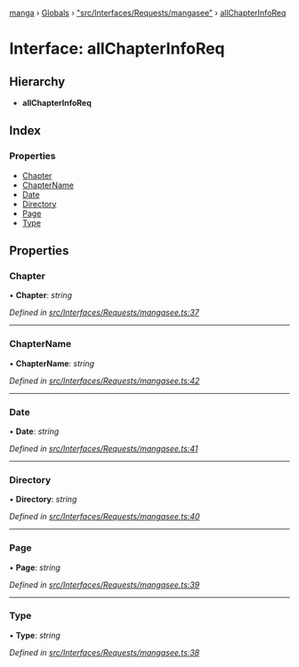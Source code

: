 [manga](../README.md) › [Globals](../globals.md) › ["src/Interfaces/Requests/mangasee"](../modules/_src_interfaces_requests_mangasee_.md) › [allChapterInfoReq](_src_interfaces_requests_mangasee_.allchapterinforeq.md)

# Interface: allChapterInfoReq

## Hierarchy

* **allChapterInfoReq**

## Index

### Properties

* [Chapter](_src_interfaces_requests_mangasee_.allchapterinforeq.md#chapter)
* [ChapterName](_src_interfaces_requests_mangasee_.allchapterinforeq.md#chaptername)
* [Date](_src_interfaces_requests_mangasee_.allchapterinforeq.md#date)
* [Directory](_src_interfaces_requests_mangasee_.allchapterinforeq.md#directory)
* [Page](_src_interfaces_requests_mangasee_.allchapterinforeq.md#page)
* [Type](_src_interfaces_requests_mangasee_.allchapterinforeq.md#type)

## Properties

###  Chapter

• **Chapter**: *string*

*Defined in [src/Interfaces/Requests/mangasee.ts:37](https://github.com/tushar1210/manga-node/blob/b7b4735/src/Interfaces/Requests/mangasee.ts#L37)*

___

###  ChapterName

• **ChapterName**: *string*

*Defined in [src/Interfaces/Requests/mangasee.ts:42](https://github.com/tushar1210/manga-node/blob/b7b4735/src/Interfaces/Requests/mangasee.ts#L42)*

___

###  Date

• **Date**: *string*

*Defined in [src/Interfaces/Requests/mangasee.ts:41](https://github.com/tushar1210/manga-node/blob/b7b4735/src/Interfaces/Requests/mangasee.ts#L41)*

___

###  Directory

• **Directory**: *string*

*Defined in [src/Interfaces/Requests/mangasee.ts:40](https://github.com/tushar1210/manga-node/blob/b7b4735/src/Interfaces/Requests/mangasee.ts#L40)*

___

###  Page

• **Page**: *string*

*Defined in [src/Interfaces/Requests/mangasee.ts:39](https://github.com/tushar1210/manga-node/blob/b7b4735/src/Interfaces/Requests/mangasee.ts#L39)*

___

###  Type

• **Type**: *string*

*Defined in [src/Interfaces/Requests/mangasee.ts:38](https://github.com/tushar1210/manga-node/blob/b7b4735/src/Interfaces/Requests/mangasee.ts#L38)*

